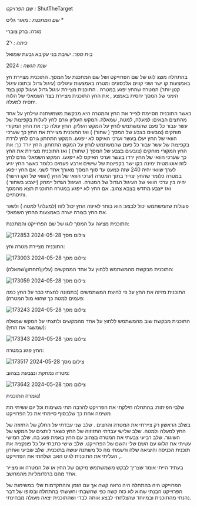 *שם הפרויקט :* ShutTheTarget


*שם המתכנת :* מאור גליס
*

*מורה:* ברק צוברי 


*כיתה :* י'2


*בית ספר:* ישיבת בני עקיבא גבעת שמואל 


*שנת הגשה :* 2024



 בהתחלה מוצג לוגו של שם הפרוייקט ושל שם המתכנת על המסך.
התוכנית מציירת חץ באמצעות קו ישר ושני קווים אלכסונים ומטרה באמצעות עיגולים (עיגול גדול ובתוכו עיגול קטן יותר) המטרה שהחץ יפגע במטרה .
התוכנית מציירת עיגול גדול ועיגול קטן בצד הימני של המסך יחסית באמצע , את החץ התוכנית מציירת בצד השמאלי של הלוח יחסית למעלה.

כאשר התוכנית מסיימת לצייר את החץ והמטרה היא מבקשת משמשתנה שילחץ על אחד מהחצים הבאים: למעלה, למטה, שמאלה.
המקש העליון גורם לחץ לעלות בקפיצות של עשר עבור כל פעם שהמשתמש לוחץ על המקש העליון. 
החץ עולה כך: את החץ המקורי מוחקים (צובעים בצבע של המסך ( שחור) ) ואז התוכנית מציירת את החץ כך שערכי הוואי של החץ יעלו בעשר וערכי האיקס לא ייפגעו.
המקש התחתון גורם לחץ לרדת בקפיצות של עשר עבור כל פעם שהמשתמש לוחץ על המקש התחתון. 
החץ יורד כך: את החץ המקורי מוחקים (צובעים בצבע של המסך ( שחור) ) ואז התוכנית מציירת את החץ כך שערכי הוואי של החץ ירדו בעשר וערכי האיקס לא ייפגעו.
המקש השמאלי גורם לחץ לזוז אוטומטית ימינה בקו ישר בקפיצות של שישים ארבע פעמים כלומר כאשר החץ יגיע לערך שוואי יהיה 240 שזה כמעט עד סוף המסך מאורך אחד לשני. 
אם החץ ייפגע במטרה כלומר שהחץ יצוייר בתוך המטרה (ערכי הוואי של החץ (הוואי של הקו הישר) יהיה בין ערכי הוואי של העיגול הגדול של המטרה. 
העיגול הגדול יימחק (ייצבע בשחור ) ואז ייצבע מחדש בצבא צהוב. אם החץ לא ייפגע במטרה התוכנית תצא מהמסך ותיסתיים.

פעולות שהמשתמש יכול לבצע:
הוא בוחר לאיפה החץ יכול לזוז (למעלה\ למטה ) ולשגר את החץ בצורה ישרה באמצעות ההחץ השמאלי.


התוכנית מציגה על המסך לוגו של שם הפרוייקט והמתכנת: 

![צילום מסך 2024-05-28 172853](https://github.com/maorgelis/ShutTheTarget/assets/167463733/d2c9c340-6a3c-4f2d-8231-383e4bbe9895)

התוכנית מציירת מטרה וחץ: 

![צילום מסך 2024-05-28 173003](https://github.com/maorgelis/ShutTheTarget/assets/167463733/46732e06-3d3c-48b3-8fbf-38817e19fa12)

התוכנית מבקשת מהמשתמש ללחוץ על אחד הממקשים (עליון\תחתון\שמאלה):

![צילום מסך 2024-05-28 173059](https://github.com/maorgelis/ShutTheTarget/assets/167463733/45cec8f4-a544-464c-9db1-a81ff12a5ccf)

התוכנית מזיזה את החץ על פי לחיצת המשתמשים (בתמונה לחצתי כבר על החץ כמה פעמים למטה כך שהוא מול המטרה):

![צילום מסך 2024-05-28 173243](https://github.com/maorgelis/ShutTheTarget/assets/167463733/566629ab-9c5c-4f1c-a4bb-97b2a9033891)

התוכנית מבקשת שוב מהמשתמש ללחוץ על אחד מהמקשים ולחצתי על המקש שמאלה (שמשגר את החץ):

![צילום מסך 2024-05-28 173343](https://github.com/maorgelis/ShutTheTarget/assets/167463733/cc9fc662-b32f-49bf-b077-0b0e32aae36a)

החץ פגע במטרה: 

![צילום מסך 2024-05-28 173517](https://github.com/maorgelis/ShutTheTarget/assets/167463733/408db325-aa14-4326-a36e-c9d04b1f04bf)

מטרה נמחקת ונצבעת בצהוב:

![צילום מסך 2024-05-28 173642](https://github.com/maorgelis/ShutTheTarget/assets/167463733/2bc33742-66a5-4187-a77c-f0ead3e25514)

נגמרה התוכנית!

שלבי הפיתוח: בהתחלה חילקתי את הפרויקט להרבה תתי משימות וכל יום עשיתי תת משימה אחת כך שלבסוף סיימתי את כל הפרוייקט 

בשלב הראשון רק ציירתי את המטרה והחצים . שלב שני עבדתי על החלק של התזוזה של החץ למעלה ולמטה. 
שלב שלישי עבדתי התזוזוה של החץ כשאר לוחצים על המקש של השיגור. שלב רביעי צבעתי את המטרה בצהוב עם החץ באמת פגע בה.
שלב חמישי עשיתי את הלוגו עם השם שלי והשם של הפרוייקט. 
שלב שישי כתבתי על כל פונקציה את תוכנית הכניסה והיציאה שלה ורשמתי מה כל משתנה עושה בתוכנית. שלב שביעי ואחרון , העליתי את התוכנית לגיט האב ושלחתי את הפרוייקט.


בעתיד הייתי אומר שצריך לבקש משמשתמש מיקום של החץ או של המטרה או מצייר אחד מהם ברנדומליות מהמחשב.

הפרוייקט היה בהתחלה היה נראה קשה אך עם הזמן וההתקדמות שלי במשימות של הפרוייקט הבנתי שהוא לא כזה קשה כפי שחשבתי וחששתי בהתחלה ובסופו של דבר נהנתי מהתוכנית ובמיוחד שהצלחתי לבצע אותה לבדי ושהתוכנית יצאה מעולה מבחינתי.
 










 


